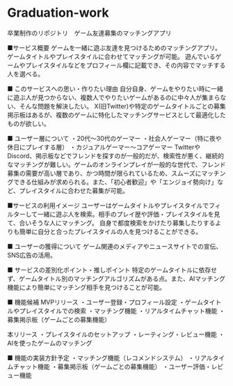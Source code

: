 # Graduation-work
卒業制作のリポジトリ　ゲーム友達募集のマッチングアプリ

■サービス概要
ゲームを一緒に遊ぶ友達を見つけるためのマッチングアプリ。ゲームタイトルやプレイスタイルに合わせてマッチングが可能。
遊んでいるゲームやプレイスタイルなどをプロフィール欄に記載でき、その内容でマッチする人を選べる。

■ このサービスへの思い・作りたい理由
自分自身、ゲームをやりたい時に一緒に遊ぶ人が見つからない、複数人でやりたいゲームがあるのに中々人が集まらない、そんな問題を解決したい。
X(旧Twitter)や特定のゲームタイトルごとの募集掲示板はあるが、複数のゲームに特化したマッチングサービスとして最適化したものが欲しい。

■ ユーザー層について
・20代～30代のゲーマー
・社会人ゲーマー（特に夜や休日にプレイする層）
・カジュアルゲーマー～コアゲーマー
TwitterやDiscord、掲示板などでフレンドを探すのが一般的だが、検索性が悪く、継続的なマッチングが難しい。ゲームのオンラインプレイが一般的な世代で、フレンド募集の需要が高い層であり、かつ時間が限られているため、スムーズにマッチングできる仕組みが求められる。また、「初心者歓迎」や「エンジョイ勢向け」など、プレイスタイルに合わせた募集が可能。

■サービスの利用イメージ
ユーザーはゲームタイトルやプレイスタイルでフィルターして一緒に遊ぶ人を検索。相手のプレイ歴や評価・プレイスタイルを見て、合いそうな人にマッチング。
自身で都度検索をかけたり募集したりするよりも簡単に自分と合ったプレイスタイルの人を見つけることができる。

■ ユーザーの獲得について
ゲーム関連のメディアやニュースサイトでの宣伝、SNS広告の活用。

■ サービスの差別化ポイント・推しポイント
特定のゲームタイトルに依存せず、ゲームタイトル別のマッチングアルゴリズムがある点。また、AIマッチング機能により簡単にマッチング相手を見つけることが可能。

■ 機能候補
MVPリリース
・ユーザー登録・プロフィール設定
・ゲームタイトルやプレイスタイルでの検索
・マッチング機能
・リアルタイムチャット機能
・募集掲示板（ゲームごとの募集機能）

本リリース
・プレイスタイルのセットアップ
・レーティング・レビュー機能
・AIを使ったゲームのマッチング


■ 機能の実装方針予定
・マッチング機能（レコメンドシステム）
・リアルタイムチャット機能
・募集掲示板（ゲームごとの募集機能）
・ユーザー評価・レビュー機能
